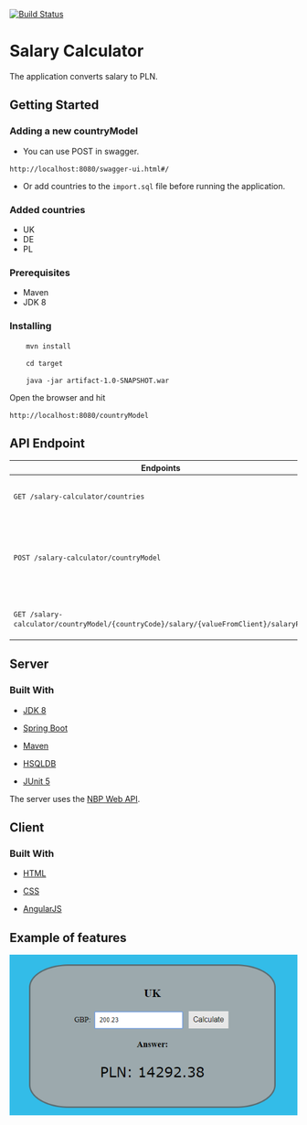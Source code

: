 [![Build Status](https://travis-ci.org/Mikbac/Salary-Calculator.svg?branch=master)](https://travis-ci.org/Mikbac/Salary-Calculator)

# Salary Calculator

The application converts salary to PLN.

## Getting Started

### Adding a new countryModel

* You can use POST in swagger.

```
http://localhost:8080/swagger-ui.html#/
```

* Or add countries to the `import.sql` file before running the application.

### Added countries

* UK
* DE
* PL


### Prerequisites

* Maven
* JDK 8


### Installing
```
    mvn install
```
```
    cd target
```
```    
    java -jar artifact-1.0-SNAPSHOT.war
```

Open the browser and hit 
```
http://localhost:8080/countryModel
```

## API Endpoint
|Endpoints|Usage|Params|
|---|---|---|
|```GET /salary-calculator/countries```|Get all of the countries available for the app.||
|```POST /salary-calculator/countryModel```|Add a new countryModel.|**countryCode** - [String] <br>**tax** - [BigDecimal] <br>**fixedCosts** - [BigDecimal] <br>**currencyCode** - [String]|
|```GET /salary-calculator/countryModel/{countryCode}/salary/{valueFromClient}/salaryPLN```|Calculate salary.|**{countryCode}** - Country code <br>**{valueFromClient}** - Salary|

## Server

### Built With

* [JDK 8](https://www.oracle.com/technetwork/java/index.html)

* [Spring Boot](https://spring.io/projects/spring-boot) 

* [Maven](https://maven.apache.org/)

* [HSQLDB](http://hsqldb.org/)

* [JUnit 5](https://junit.org/junit5/)

The server uses the [NBP Web API](http://api.nbp.pl/). 


## Client

### Built With

* [HTML]()

* [CSS]()

* [AngularJS](https://angularjs.org/) 

## Example of features

![ex1](img/ex1.png)
